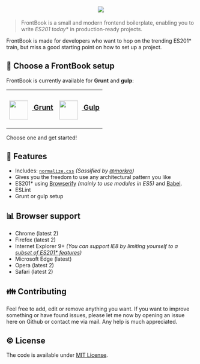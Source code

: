 <h1 align="center"><img src="https://cdn.rawgit.com/morkro/FrontBook/master/media/frontbook-type.svg"></h1>

> FrontBook is a small and modern frontend boilerplate, enabling you to write **ES201* today** in production-ready projects.

FrontBook is made for developers who want to hop on the trending ES201* train, but miss a good starting point on how to set up a project.

## :floppy_disk: Choose a FrontBook setup

FrontBook is currently available for **Grunt** and **gulp**:

<table>
	<tr>
		<td>
			<h3>
				<a href="https://github.com/morkro/FrontBook/tree/grunt">
					<img src="https://cdn.rawgit.com/morkro/FrontBook/master/media/frontbook-logo.svg" width="50px" align="middle" style="margin-right:10px;"> Grunt
				</a>
			</h3>
		</td>
		<td>
			<h3>
				<a href="https://github.com/morkro/FrontBook/tree/gulp">
					<img src="https://cdn.rawgit.com/morkro/FrontBook/master/media/frontbook-logo.svg" width="50px" align="middle" style="margin-right:10px;"> Gulp
				</a>
			</h3>
		</td>
	</tr>
</table>

Choose one and get started!

## :gift: Features
- Includes: [`normalize.css`](http://necolas.github.io/normalize.css/) _(Sassified by [@morkro](https://github.com/morkro))_
- Gives you the freedom to use any architectural pattern you like
- ES201* using [Browserify](http://browserify.org/) _(mainly to use modules in ES5)_ and [Babel](https://babeljs.io/).
- ESLint
- Grunt or gulp setup

## :bar_chart: Browser support
- Chrome (latest 2)
- Firefox (latest 2)
- Internet Explorer 9+ _(You can support IE8 by limiting yourself to a [subset of ES201* features](http://babeljs.io/docs/advanced/caveats/))_
- Microsoft Edge (latest)
- Opera (latest 2)
- Safari (latest 2)

## :family: Contributing
Feel free to add, edit or remove anything you want.
If you want to improve something or have found issues, please let me now by opening an issue here on Github or contact me via mail. Any help is much appreciated.

## :copyright: License
The code is available under [MIT License](https://github.com/morkro/FrontBook/blob/master/LICENSE).

[logo-type]: https://raw.githubusercontent.com/morkro/FrontBook/master/src/assets/logo/frontbook.png
